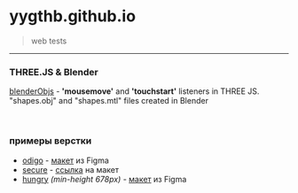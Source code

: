 # yygthb.github.io
> web tests
<hr/>

### THREE.JS & Blender
[blenderObjs] - **'mousemove'** and **'touchstart'** listeners in THREE JS. "shapes.obj" and "shapes.mtl" files created in Blender
 
&nbsp;
### примеры верстки
- [odigo] - [макет](https://www.figma.com/file/ClPSP7KCU1NbvxMXA914hlFk/travel-landing-page-jacobvoyles?node-id=0%3A1) из Figma
- [secure] - [ссылка](https://www.sketchappsources.com/free-source/3280-simple-landing-page-sketch-freebie-resource.html) на макет
- [hungry] _(min-height 678px)_ - [макет](https://www.figma.com/file/YMLK4BwcowltWe0ZyLgOyrOp/Hunger---Website-Template?node-id=0%3A1) из Figma

[blenderObjs]: <https://yygthb.github.io/blenderObjs/>
[odigo]: <https://yygthb.github.io/html/odigo/>
[secure]: <https://yygthb.github.io/html/secure/>
[hungry]: <https://yygthb.github.io/html/hungry/>